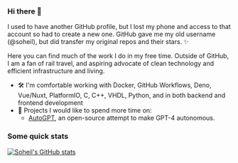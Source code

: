 ### Hi there 👋

I used to have another GitHub profile, but I lost my phone and access to that account so had to create a new one. GitHub gave me my old username (@soheil), but did transfer my original repos and their stars. ✨

Here you can find much of the work I do in my free time. Outside of GitHub, I am a fan of rail travel, and aspiring advocate of clean technology and efficient infrastructure and living.

* 🛠️ I'm comfortable working with Docker, GitHub Workflows, Deno, Vue/Nuxt, PlatformIO, C, C++, VHDL, Python, and in both backend and frontend development
* 🚧 Projects I would like to spend more time on:
  * [AutoGPT](https://github.com/Significant-Gravitas/Auto-GPT), an open-source attempt to make GPT-4 autonomous.

### Some quick stats
[![Soheil's GitHub stats](https://github-readme-stats.vercel.app/api?username=Soheil&count_private=true&show_icons=true&theme=dark&hide_title=true)](https://github.com/anuraghazra/github-readme-stats)
